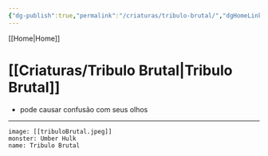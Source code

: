 ```yaml
---
{"dg-publish":true,"permalink":"/criaturas/tribulo-brutal/","dgHomeLink":true,"dgPassFrontmatter":false}
---
```


[[Home|Home]] 
# [[Criaturas/Tribulo Brutal|Tribulo Brutal]]
- pode causar confusão com seus olhos

---


```statblock
image: [[tribuloBrutal.jpeg]]
monster: Umber Hulk
name: Tribulo Brutal
```